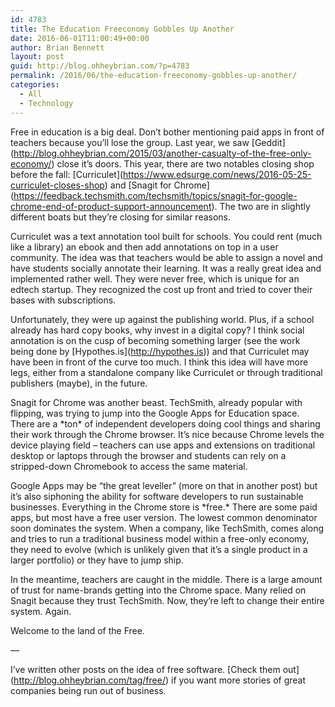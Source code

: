 ```yaml
---
id: 4783
title: The Education Freeconomy Gobbles Up Another
date: 2016-06-01T11:00:49+00:00
author: Brian Bennett
layout: post
guid: http://blog.ohheybrian.com/?p=4783
permalink: /2016/06/the-education-freeconomy-gobbles-up-another/
categories:
  - All
  - Technology
---
```

Free in education is a big deal. Don&#8217;t bother mentioning paid apps in front of teachers because you&#8217;ll lose the group. Last year, we saw \[Geddit\](http://blog.ohheybrian.com/2015/03/another-casualty-of-the-free-only-economy/) close it&#8217;s doors. This year, there are two notables closing shop before the fall: \[Curriculet\](https://www.edsurge.com/news/2016-05-25-curriculet-closes-shop) and \[Snagit for Chrome\](https://feedback.techsmith.com/techsmith/topics/snagit-for-google-chrome-end-of-product-support-announcement). The two are in slightly different boats but they&#8217;re closing for similar reasons.

Curriculet was a text annotation tool built for schools. You could rent (much like a library) an ebook and then add annotations on top in a user community. The idea was that teachers would be able to assign a novel and have students socially annotate their learning. It was a really great idea and implemented rather well. They were never free, which is unique for an edtech startup. They recognized the cost up front and tried to cover their bases with subscriptions.

Unfortunately, they were up against the publishing world. Plus, if a school already has hard copy books, why invest in a digital copy? I think social annotation is on the cusp of becoming something larger (see the work being done by \[Hypothes.is\](http://hypothes.is)) and that Curriculet may have been in front of the curve too much. I think this idea will have more legs, either from a standalone company like Curriculet or through traditional publishers (maybe), in the future.

Snagit for Chrome was another beast. TechSmith, already popular with flipping, was trying to jump into the Google Apps for Education space. There are a \*ton\* of independent developers doing cool things and sharing their work through the Chrome browser. It&#8217;s nice because Chrome levels the device playing field &#8211; teachers can use apps and extensions on traditional desktop or laptops through the browser and students can rely on a stripped-down Chromebook to access the same material. 

Google Apps may be &#8220;the great leveller&#8221; (more on that in another post) but it&#8217;s also siphoning the ability for software developers to run sustainable businesses. Everything in the Chrome store is \*free.\* There are some paid apps, but most have a free user version. The lowest common denominator soon dominates the system. When a company, like TechSmith, comes along and tries to run a traditional business model within a free-only economy, they need to evolve (which is unlikely given that it&#8217;s a single product in a larger portfolio) or they have to jump ship.

In the meantime, teachers are caught in the middle. There is a large amount of trust for name-brands getting into the Chrome space. Many relied on Snagit because they trust TechSmith. Now, they&#8217;re left to change their entire system. Again.

Welcome to the land of the Free.

&#8212;
  
I&#8217;ve written other posts on the idea of free software. \[Check them out\](http://blog.ohheybrian.com/tag/free/) if you want more stories of great companies being run out of business.